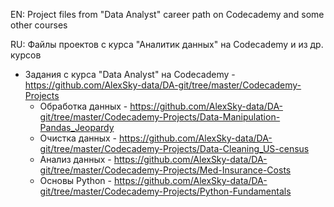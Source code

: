 EN: Project files from "Data Analyst" career path on Codecademy and some other courses

RU: Файлы проектов с курса "Аналитик данных" на Codecademy и из др. курсов

- Задания с курса "Data Analyst" на Codecademy - https://github.com/AlexSky-data/DA-git/tree/master/Codecademy-Projects
	- Обработка данных - https://github.com/AlexSky-data/DA-git/tree/master/Codecademy-Projects/Data-Manipulation-Pandas_Jeopardy
	- Очистка данных - https://github.com/AlexSky-data/DA-git/tree/master/Codecademy-Projects/Data-Cleaning_US-census
	- Анализ данных - https://github.com/AlexSky-data/DA-git/tree/master/Codecademy-Projects/Med-Insurance-Costs
	- Основы Python - https://github.com/AlexSky-data/DA-git/tree/master/Codecademy-Projects/Python-Fundamentals
